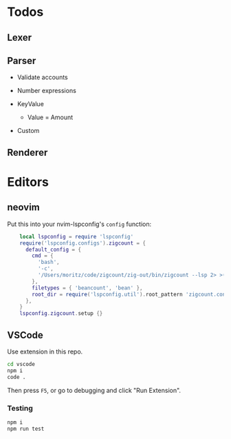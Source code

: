 # Todos

## Lexer

## Parser

- Validate accounts
- Number expressions

- KeyValue
  - Value = Amount

- Custom

## Renderer

# Editors

## neovim

Put this into your nvim-lspconfig's `config` function:

```lua
    local lspconfig = require 'lspconfig'
    require('lspconfig.configs').zigcount = {
      default_config = {
        cmd = {
          'bash',
          '-c',
          '/Users/moritz/code/zigcount/zig-out/bin/zigcount --lsp 2> >(tee zigcount.log >&2)',
        },
        filetypes = { 'beancount', 'bean' },
        root_dir = require('lspconfig.util').root_pattern 'zigcount.config',
      },
    }
    lspconfig.zigcount.setup {}

```

## VSCode

Use extension in this repo.

```bash
cd vscode
npm i
code .
```

Then press `F5`, or go to debugging and click "Run Extension".

### Testing

```bash
npm i
npm run test
```
